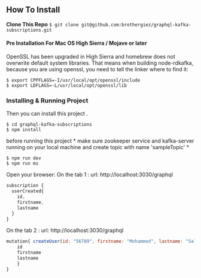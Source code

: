 ## How To Install
**Clone This Repo**
`$ git clone git@github.com:brothergiez/graphql-kafka-subscriptions.git`

#### Pre Installation For Mac OS High Sierra / Mojave or later

OpenSSL has been upgraded in High Sierra and homebrew does not overwrite default system libraries. That means when building node-rdkafka, because you are using openssl, you need to tell the linker where to find it:

```
$ export CPPFLAGS=-I/usr/local/opt/openssl/include
$ export LDFLAGS=-L/usr/local/opt/openssl/lib
```

### Installing & Running Project
Then you can install this project .

```
$ cd graphql-kafka-subscriptions
$ npm install
```

before running this project * make sure zookeeper service and kafka-server running on your local machine and create topic with name 'sampleTopic' *

```
$ npm run dev
$ npm run ms
```


Open your browser:
On the tab 1 :
url: http://localhost:3030/graphql

```javascript
subscription {
  userCreated{
    id,
    firstname,
    lastname
  }
}
```

On the tab 2 :
url: http://localhost:3030/graphql
```javascript
mutation{ createUser(id: "56789", firstname: "Mohammed", lastname: "Salah"){
    id 
    firstname 
    lastname
    }
}
```
